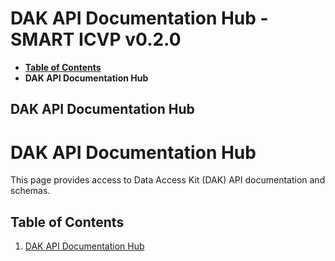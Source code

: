 # DAK API Documentation Hub - SMART ICVP v0.2.0

* [**Table of Contents**](toc.md)
* **DAK API Documentation Hub**

## DAK API Documentation Hub

# DAK API Documentation Hub

This page provides access to Data Access Kit (DAK) API documentation and schemas.

## Table of Contents

1. [DAK API Documentation Hub](#dak-api-documentation-hub)

